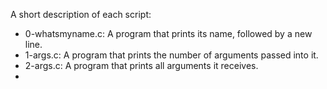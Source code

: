 A short description of each script:
+ 0-whatsmyname.c: A program that prints its name, followed by a new line.
+ 1-args.c: A program that prints the number of arguments passed into it.
+ 2-args.c: A program that prints all arguments it receives.
+
